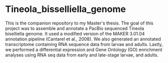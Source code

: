 # Tineola_bisselliella_genome

This is the companion repository to my Master's thesis. The goal of this project was to assemble and annotate a PacBio sequenced Tineola biselliella genome. It used a modified version of the MAKER 3.01.04 annotation pipeline (Cantarel et al., 2008). We also generated an annotated transcriptome containing RNA sequence data from larvae and adults. Lastly, we performed a differential expression and Gene Ontology (GO) enrichment analyses using RNA seq data from early and late-stage larvae, and adults.

